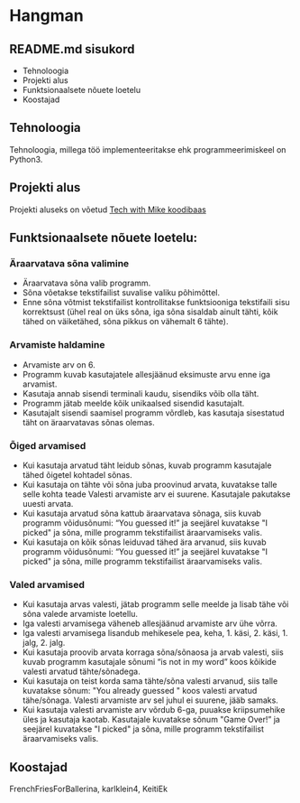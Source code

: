 # Hangman

## README.md sisukord

- Tehnoloogia
- Projekti alus
- Funktsionaalsete nõuete loetelu
- Koostajad

## Tehnoloogia

Tehnoloogia, millega töö implementeeritakse ehk programmeerimiskeel on Python3.

## Projekti alus

Projekti aluseks on võetud [Tech with Mike koodibaas](https://www.mrmichaelsclass.com/python-programming/python-projects/hangman)

## Funktsionaalsete nõuete loetelu:

### Äraarvatava sõna valimine

- Äraarvatava sõna valib programm.
- Sõna võetakse tekstifailist suvalise valiku põhimõttel.
- Enne sõna võtmist tekstifailist kontrollitakse funktsiooniga tekstifaili sisu korrektsust (ühel real on üks sõna, iga sõna sisaldab ainult tähti, kõik tähed on väiketähed, sõna pikkus on vähemalt 6 tähte).

### Arvamiste haldamine

- Arvamiste arv on 6.
- Programm kuvab kasutajatele allesjäänud eksimuste arvu enne iga arvamist.
- Kasutaja annab sisendi terminali kaudu, sisendiks võib olla täht.
- Programm jätab meelde kõik unikaalsed sisendid kasutajalt.
- Kasutajalt sisendi saamisel programm võrdleb, kas kasutaja sisestatud täht on äraarvatavas sõnas olemas.

### Õiged arvamised

- Kui kasutaja arvatud täht leidub sõnas, kuvab programm kasutajale tähed õigetel kohtadel sõnas.
- Kui kasutaja on tähte või sõna juba proovinud arvata, kuvatakse talle selle kohta teade Valesti arvamiste arv ei suurene. Kasutajale pakutakse uuesti arvata.
- Kui kasutaja arvatud sõna kattub äraarvatava sõnaga, siis kuvab programm võidusõnumi: “You guessed it!” ja seejärel kuvatakse "I picked" ja sõna, mille programm tekstifailist äraarvamiseks valis.
- Kui kasutaja on kõik sõnas leiduvad tähed ära arvanud, siis kuvab programm võidusõnumi: “You guessed it!” ja seejärel kuvatakse "I picked" ja sõna, mille programm tekstifailist äraarvamiseks valis.

### Valed arvamised

- Kui kasutaja arvas valesti, jätab programm selle meelde ja lisab tähe või sõna valede arvamiste loetellu.
- Iga valesti arvamisega väheneb allesjäänud arvamiste arv ühe võrra.
- Iga valesti arvamisega lisandub mehikesele pea, keha, 1. käsi, 2. käsi, 1. jalg, 2. jalg.
- Kui kasutaja proovib arvata korraga sõna/sõnaosa ja arvab valesti, siis kuvab programm kasutajale sõnumi “is not in my word” koos kõikide valesti arvatud tähte/sõnadega.
- Kui kasutaja on teist korda sama tähte/sõna valesti arvanud, siis talle kuvatakse sõnum: "You already guessed " koos valesti arvatud tähe/sõnaga. Valesti arvamiste arv sel juhul ei suurene, jääb samaks.
- Kui kasutaja valesti arvamiste arv võrdub 6-ga, puuakse kriipsumehike üles ja kasutaja kaotab. Kasutajale kuvatakse sõnum "Game Over!” ja seejärel kuvatakse "I picked" ja sõna, mille programm tekstifailist äraarvamiseks valis.

## Koostajad

FrenchFriesForBallerina, karlklein4, KeitiEk
